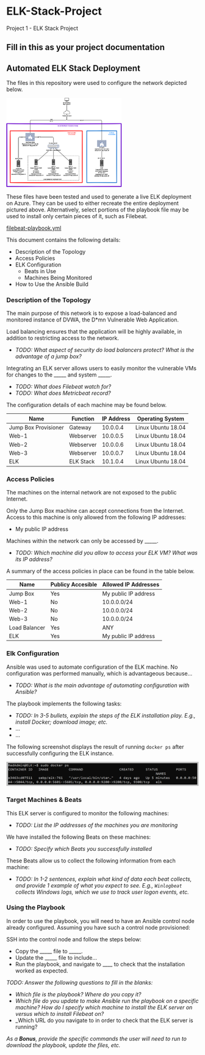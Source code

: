 # ELK-Stack-Project
Project 1 - ELK Stack Project

## Fill in this as your project documentation
## Automated ELK Stack Deployment

The files in this repository were used to configure the network depicted below.

<img src="https://github.com/UCB-CyberSecurity-Cohort5/elk-stack-project-TrunkMonk/blob/4cab63543b5665acc11fcc4a5abdcaac2d89cf43/images/Azure%20Docker%20ELK%20Stack.png" style="max-width: 60%;"/>

These files have been tested and used to generate a live ELK deployment on Azure. They can be used to either recreate the entire deployment pictured above. Alternatively, select portions of the playbook file may be used to install only certain pieces of it, such as Filebeat.

  <a href="https://github.com/UCB-CyberSecurity-Cohort5/elk-stack-project-TrunkMonk/blob/1cf1660dd31b3dff668d298aff1f05146ab23e7f/playbooks/filebeat-playbook.yml">filebeat-playbook.yml</a>

This document contains the following details:
- Description of the Topology
- Access Policies
- ELK Configuration
  - Beats in Use
  - Machines Being Monitored
- How to Use the Ansible Build


### Description of the Topology

The main purpose of this network is to expose a load-balanced and monitored instance of DVWA, the D*mn Vulnerable Web Application.

Load balancing ensures that the application will be highly available, in addition to restricting access to the network.
- _TODO: What aspect of security do load balancers protect? What is the advantage of a jump box?_

Integrating an ELK server allows users to easily monitor the vulnerable VMs for changes to the _____ and system _____.
- _TODO: What does Filebeat watch for?_
- _TODO: What does Metricbeat record?_

The configuration details of each machine may be found below.

| Name                 | Function  | IP Address | Operating System   |
|----------------------|-----------|------------|--------------------|
| Jump Box Provisioner | Gateway   | 10.0.0.4   | Linux Ubuntu 18.04 |
| Web-1                | Webserver | 10.0.0.5   | Linux Ubuntu 18.04 |
| Web-2                | Webserver | 10.0.0.6   | Linux Ubuntu 18.04 |
| Web-3                | Webserver | 10.0.0.7   | Linux Ubuntu 18.04 |
| ELK                  | ELK Stack | 10.1.0.4   | Linux Ubuntu 18.04 |

### Access Policies

The machines on the internal network are not exposed to the public Internet. 

Only the Jump Box machine can accept connections from the Internet. Access to this machine is only allowed from the following IP addresses:
- My public IP address

Machines within the network can only be accessed by _____.
- _TODO: Which machine did you allow to access your ELK VM? What was its IP address?_

A summary of the access policies in place can be found in the table below.

| Name          | Publicy Accesible | Allowed IP Addresses |
|---------------|-------------------|----------------------|
| Jump Box      | Yes               | My public IP address |
| Web-1         | No                | 10.0.0.0/24          |
| Web-2         | No                | 10.0.0.0/24          |
| Web-3         | No                | 10.0.0.0/24          |
| Load Balancer | Yes               | ANY                  |
| ELK           | Yes               | My public IP address |

### Elk Configuration

Ansible was used to automate configuration of the ELK machine. No configuration was performed manually, which is advantageous because...
- _TODO: What is the main advantage of automating configuration with Ansible?_

The playbook implements the following tasks:
- _TODO: In 3-5 bullets, explain the steps of the ELK installation play. E.g., install Docker; download image; etc._
- ...
- ...

The following screenshot displays the result of running `docker ps` after successfully configuring the ELK instance.

![TODO: Update the path with the name of your screenshot of docker ps output](Images/docker_ps_output.png)

### Target Machines & Beats
This ELK server is configured to monitor the following machines:
- _TODO: List the IP addresses of the machines you are monitoring_

We have installed the following Beats on these machines:
- _TODO: Specify which Beats you successfully installed_

These Beats allow us to collect the following information from each machine:
- _TODO: In 1-2 sentences, explain what kind of data each beat collects, and provide 1 example of what you expect to see. E.g., `Winlogbeat` collects Windows logs, which we use to track user logon events, etc._

### Using the Playbook
In order to use the playbook, you will need to have an Ansible control node already configured. Assuming you have such a control node provisioned: 

SSH into the control node and follow the steps below:
- Copy the _____ file to _____.
- Update the _____ file to include...
- Run the playbook, and navigate to ____ to check that the installation worked as expected.

_TODO: Answer the following questions to fill in the blanks:_
- _Which file is the playbook? Where do you copy it?_
- _Which file do you update to make Ansible run the playbook on a specific machine? How do I specify which machine to install the ELK server on versus which to install Filebeat on?_
- _Which URL do you navigate to in order to check that the ELK server is running?

_As a **Bonus**, provide the specific commands the user will need to run to download the playbook, update the files, etc._
